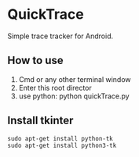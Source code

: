 # QuickTrace

Simple trace tracker for Android.

## How to use

1. Cmd or any other terminal window
2. Enter this root director
3. use python:  python quickTrace.py

## Install tkinter

```text
sudo apt-get install python-tk
sudo apt-get install python3-tk
```
